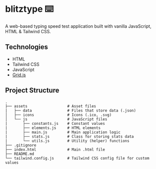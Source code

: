 # blitztype ⌨️

A web-based typing speed test application built with vanilla JavaScript, HTML & Tailwind CSS.

## Technologies

- HTML
- Tailwind CSS
- JavaScript
- [Grid.js](https://gridjs.io)

## Project Structure

    .
    ├── assets                  # Asset files
    |   ├── data                # Files that store data (.json)
    │   ├── icons               # Icons (.ico, .svg)
    │   └── js                  # JavaScript files
    |       ├── constants.js    # Constant values
    |       ├── elements.js     # HTML elements
    |       ├── main.js         # Main application logic
    |       ├── stats.js        # Class for storing stats data
    |       └── utils.js        # Utility (helper) functions
    ├── .gitignore
    ├── index.html              # Main .html file
    ├── README.md
    └── tailwind.config.js      # Tailwind CSS config file for custom values
